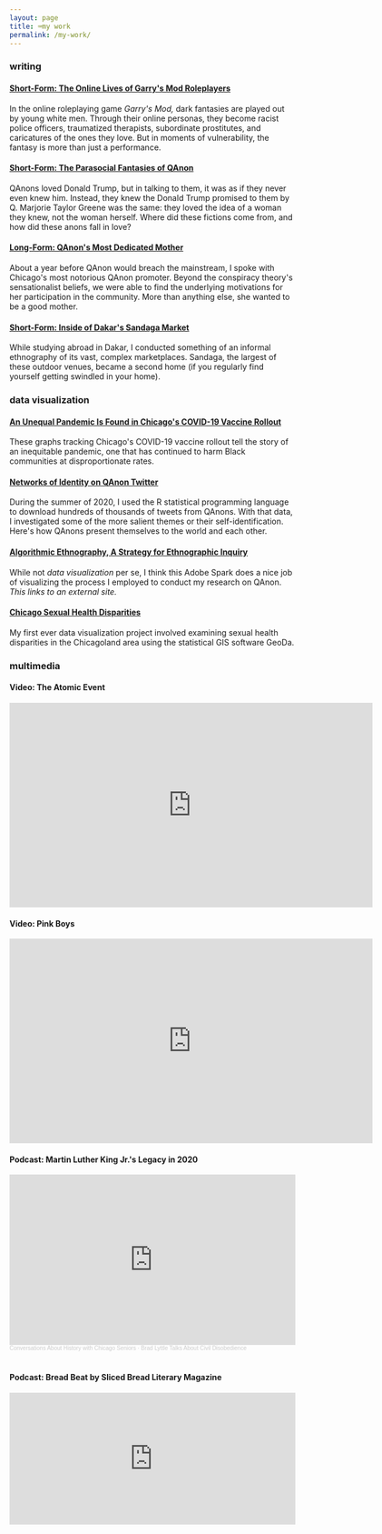 ```yaml
---
layout: page
title: ⌨️my work
permalink: /my-work/
---
```


### writing

#### [Short-Form: The Online Lives of Garry's Mod Roleplayers](/my-work/garrys-mod/)

In the online roleplaying game *Garry's Mod,* dark fantasies are played out by young white men. Through their online personas, they become racist police officers, traumatized therapists, subordinate prostitutes, and caricatures of the ones they love. But in moments of vulnerability, the fantasy is more than just a performance.  

#### [Short-Form: The Parasocial Fantasies of QAnon](/my-work/parasocial-qanon/)

QAnons loved Donald Trump, but in talking to them, it was as if they never even knew him. Instead, they knew the Donald Trump promised to them by Q. Marjorie Taylor Greene was the same: they loved the idea of a woman they knew, not the woman herself. Where did these fictions come from, and how did these anons fall in love?

#### [Long-Form: QAnon's Most Dedicated Mother](/my-work/the-peoples-bridge/)

About a year before QAnon would breach the mainstream, I spoke with Chicago's most notorious QAnon promoter. Beyond the conspiracy theory's sensationalist beliefs, we were able to find the underlying motivations for her participation in the community. More than anything else, she wanted to be a good mother.

#### [Short-Form: Inside of Dakar's Sandaga Market](/my-work/sandaga-market/)

While studying abroad in Dakar, I conducted something of an informal ethnography of its vast, complex marketplaces. Sandaga, the largest of these outdoor venues, became a second home (if you regularly find yourself getting swindled in your home).

### data visualization

#### [An Unequal Pandemic Is Found in Chicago's COVID-19 Vaccine Rollout](/my-work/chicago-covid/)

These graphs tracking Chicago's COVID-19 vaccine rollout tell the story of an inequitable pandemic, one that has continued to harm Black communities at disproportionate rates.

#### [Networks of Identity on QAnon Twitter](/my-work/qanon-twitter/)

During the summer of 2020, I used the R statistical programming language to download hundreds of thousands of tweets from QAnons. With that data, I investigated some of the more salient themes or their self-identification. Here's how QAnons present themselves to the world and each other.

#### [Algorithmic Ethnography, A Strategy for Ethnographic Inquiry](https://spark.adobe.com/page/cRH1UENjuWLAS/)

While not *data visualization* per se, I think this Adobe Spark does a nice job of visualizing the process I employed to conduct my research on QAnon. *This links to an external site.*

#### [Chicago Sexual Health Disparities](/my-work/health-disparity/)

My first ever data visualization project involved examining sexual health disparities in the Chicagoland area using the statistical GIS software GeoDa.

### multimedia

#### Video: The Atomic Event

<iframe title="vimeo-player" src="https://player.vimeo.com/video/352757380" width="640" height="360" frameborder="0" allowfullscreen></iframe>

<br>

#### Video: Pink Boys

<iframe title="vimeo-player" src="https://player.vimeo.com/video/245565745" width="640" height="360" frameborder="0" allowfullscreen></iframe>

<br>

#### Podcast: Martin Luther King Jr.'s Legacy in 2020

<iframe width="100%" height="300" scrolling="no" frameborder="no" allow="autoplay" src="https://w.soundcloud.com/player/?url=https%3A//api.soundcloud.com/tracks/967460605&color=%23ff5500&auto_play=false&hide_related=false&show_comments=true&show_user=true&show_reposts=false&show_teaser=true&visual=true"></iframe><div style="font-size: 10px; color: #cccccc;line-break: anywhere;word-break: normal;overflow: hidden;white-space: nowrap;text-overflow: ellipsis; font-family: Interstate,Lucida Grande,Lucida Sans Unicode,Lucida Sans,Garuda,Verdana,Tahoma,sans-serif;font-weight: 100;"><a href="https://soundcloud.com/kafi-moragne-patterson" title="Conversations About History with Chicago Seniors" target="_blank" style="color: #cccccc; text-decoration: none;">Conversations About History with Chicago Seniors</a> · <a href="https://soundcloud.com/kafi-moragne-patterson/brad-lyttle" title="Brad Lyttle Talks About Civil Disobedience" target="_blank" style="color: #cccccc; text-decoration: none;">Brad Lyttle Talks About Civil Disobedience</a></div>

<br>

#### Podcast: Bread Beat by Sliced Bread Literary Magazine

<iframe src="https://open.spotify.com/embed-podcast/episode/7DaBxx3pxCirONG6UsBPL7" width="100%" height="232" frameborder="0" allowtransparency="true" allow="encrypted-media"></iframe>


